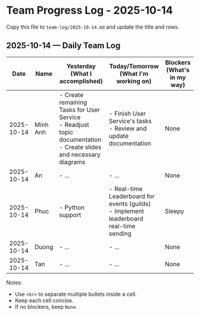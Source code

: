 # Team Progress Log - 2025-10-14

Copy this file to `team-log/2025-10-14.md` and update the title and rows.

## 2025-10-14 — Daily Team Log

| Date | Name | Yesterday (What I accomplished) | Today/Tomorrow (What I'm working on) | Blockers (What's in my way) |
|---|---|---|---|---|
| 2025-10-14 | Minh Anh | - Create remaining Tasks for User Service<br> - Readjust topic documentation<br> - Create slides and necessary diagrams | - Finish User Service's tasks<br> - Review and update documentation | None |
| 2025-10-14 | An | - ... | - ... | None |
| 2025-10-14 | Phuc | - Python support | - Real-time Leaderboard for events (guilds) <br> - Implement leaderboard real-time sending | Sleepy |
| 2025-10-14 | Duong | - ... | - ... | None |
| 2025-10-14 | Tan | - ... | - ... | None |

Notes:
- Use `<br>` to separate multiple bullets inside a cell.
- Keep each cell concise.
- If no blockers, keep `None`.
